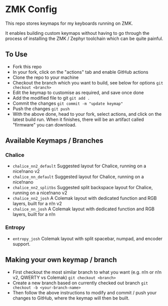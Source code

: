 # ZMK Config

This repo stores keymaps for my keyboards running on ZMK.

It enables building custom keymaps without having to go through the process of installing the ZMK / Zephyr toolchain which can be quite painful.

## To Use
- Fork this repo
- In your fork, click on the "actions" tab and enable GitHub actions
- Clone the repo to your machine
- Checkout the branch which you want to build, see below for options `git checkout <branch>`
- Edit the keymap to customise as required, and save once done
- Add the modified file to git `git add .`
- Commit the changes `git commit -m "update keymap"`
- Push the changes `git push`
- With the above done, head to your fork, select actions, and click on the latest build run. When it finishes, there will be an artifact called "firmware" you can download.

## Available Keymaps / Branches
### Chalice
- `chalice_nn2_default` Suggested layout for Chalice, running on a nice!nano v2
- `chalice_nn_default` Suggested layout for Chalice, running on a nice!nano
- `chalice_nn2_splitbs` Suggested split backspace layout for Chalice, running on a nice!nano v2
- `chalice_nn2_josh` A Colemak layout with dedicated function and RGB layers, built for a n!n v2
- `chalice_nn_josh` A Colemak layout with dedicated function and RGB layers, built for a n!n

### Entropy
- `entropy_josh` Colemak layout with split spacebar, numpad, and encoder support. 

## Making your own keymap / branch
- First checkout the most similar branch to what you want (e.g. n!n or n!n v2, QWERTY vs Colemak) `git checkout <branch>`
- Create a new branch based on currently checked out branch `git checkout -b <your-branch-name>`
- Then follow the above instructions to modify and commit / push your changes to GitHub, where the keymap will then be built.